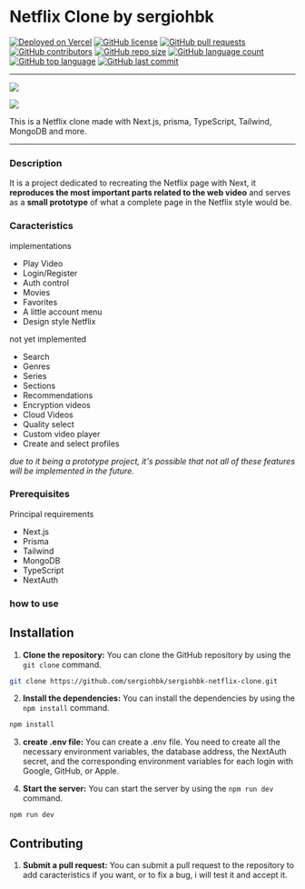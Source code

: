 # Netflix Clone by sergiohbk

[![Deployed on Vercel](https://img.shields.io/badge/deployed%20on-vercel-blue)](https://sergiohbk-netflix-clone-ouvlbdvz1-sergiohbk.vercel.app/) [![GitHub license](https://img.shields.io/github/license/sergiohbk/sergiohbk-netflix-clone)](https://github.com/sergiohbk/sergiohbk-netflix-clone/blob/master/LICENSE) [![GitHub pull requests](https://img.shields.io/github/issues-pr/sergiohbk/sergiohbk-netflix-clone)](https://github.com/sergiohbk/sergiohbk-netflix-clone) [![GitHub contributors](https://img.shields.io/github/contributors/sergiohbk/sergiohbk-netflix-clone)](https://github.com/sergiohbk/sergiohbk-netflix-clone) [![GitHub repo size](https://img.shields.io/github/repo-size/sergiohbk/sergiohbk-netflix-clone)](https://github.com/sergiohbk/sergiohbk-netflix-clone) [![GitHub language count](https://img.shields.io/github/languages/count/sergiohbk/sergiohbk-netflix-clone)](https://github.com/sergiohbk/sergiohbk-netflix-clone) [![GitHub top language](https://img.shields.io/github/languages/top/sergiohbk/sergiohbk-netflix-clone)](https://github.com/sergiohbk/sergiohbk-netflix-clone) [![GitHub last commit](https://img.shields.io/github/last-commit/sergiohbk/sergiohbk-netflix-clone)](https://github.com/sergiohbk/sergiohbk-netflix-clone)

---

![](https://i.ibb.co/xJ2L95b/image.png)

![](https://i.ibb.co/410959S/image.png)

This is a Netflix clone made with Next.js, prisma, TypeScript, Tailwind, MongoDB and more.

---

### Description

It is a project dedicated to recreating the Netflix page with Next, it **reproduces the most important parts related to the web video** and serves as a **small prototype** of what a complete page in the Netflix style would be.

### Caracteristics

implementations

- Play Video
- Login/Register
- Auth control
- Movies
- Favorites
- A little account menu
- Design style Netflix

not yet implemented

- Search
- Genres
- Series
- Sections
- Recommendations
- Encryption videos
- Cloud Videos
- Quality select
- Custom video player
- Create and select profiles

_due to it being a prototype project, it's possible that not all of these features will be implemented in the future._

### Prerequisites

Principal requirements

- Next.js
- Prisma
- Tailwind
- MongoDB
- TypeScript
- NextAuth

### how to use

## Installation

1. **Clone the repository:** You can clone the GitHub repository by using the `git clone` command.

```bash
git clone https://github.com/sergiohbk/sergiohbk-netflix-clone.git
```

2. **Install the dependencies:** You can install the dependencies by using the `npm install` command.

```bash
npm install
```

3. **create .env file:** You can create a .env file.
   You need to create all the necessary environment variables, the database address, the NextAuth secret, and the corresponding environment variables for each login with Google, GitHub, or Apple.

4. **Start the server:** You can start the server by using the `npm run dev` command.

```bash
npm run dev
```

## Contributing

1. **Submit a pull request:** You can submit a pull request to the repository to add caracteristics if you want, or to fix a bug, i will test it and accept it.
